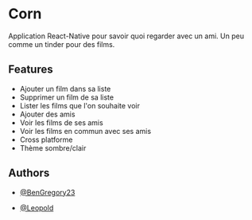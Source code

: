
# Corn

Application React-Native pour savoir quoi regarder avec un ami. Un peu comme un tinder pour des films. 



## Features

- Ajouter un film dans sa liste 
- Supprimer un film de sa liste
- Lister les films que l'on souhaite voir
- Ajouter des amis
- Voir les films de ses amis
- Voir les films en commun avec ses amis
- Cross platforme
- Thème sombre/clair


## Authors

- [@BenGregory23](https://www.github.com/BenGregory23)
 
- [@Leopold]("https://www.github.com/BenGregory23")

